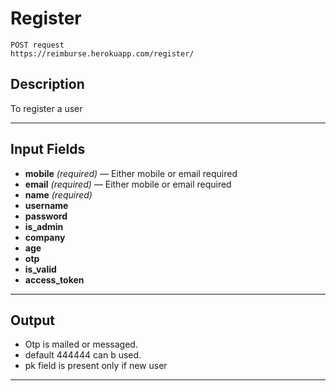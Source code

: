 # Register

    POST request
    https://reimburse.herokuapp.com/register/ 

## Description
To register a user

***

## Input Fields

- **mobile** _(required)_ — Either mobile or email required
- **email** _(required)_ — Either mobile or email required
- **name** _(required)_
- **username**
- **password**
- **is_admin**
- **company**
- **age**
- **otp**
- **is_valid**
- **access_token** 
    
***

## Output

- Otp is mailed or messaged.
- default 444444 can b used.
- pk field is present only if new user

***
